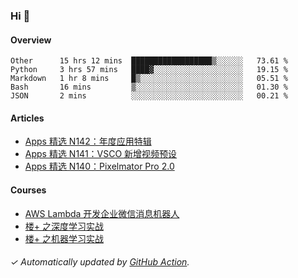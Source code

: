 ### Hi 👋

#### Overview

<!--START_SECTION:waka-->
```text
Other      15 hrs 12 mins  ██████████████████▒░░░░░░   73.61 % 
Python     3 hrs 57 mins   ████▓░░░░░░░░░░░░░░░░░░░░   19.15 % 
Markdown   1 hr 8 mins     █▒░░░░░░░░░░░░░░░░░░░░░░░   05.51 % 
Bash       16 mins         ▒░░░░░░░░░░░░░░░░░░░░░░░░   01.30 % 
JSON       2 mins          ░░░░░░░░░░░░░░░░░░░░░░░░░   00.21 % 
```
<!--END_SECTION:waka-->

#### Articles

<!-- BLOG:START -->
- [Apps 精选 N142：年度应用特辑](http://huhuhang.com/post/product-hunt/product-hunt-n142)
- [Apps 精选 N141：VSCO 新增视频预设](http://huhuhang.com/post/product-hunt/product-hunt-n141)
- [Apps 精选 N140：Pixelmator Pro 2.0](http://huhuhang.com/post/product-hunt/product-hunt-n140)
<!-- BLOG:END -->

#### Courses

<!-- SYL:START -->
- [AWS Lambda 开发企业微信消息机器人](https://lanqiao.cn/courses/2868)
- [楼+ 之深度学习实战](https://lanqiao.cn/courses/2617)
- [楼+ 之机器学习实战](https://lanqiao.cn/courses/2616)
<!-- SYL:END -->

###### ✓ Automatically updated by [GitHub Action](https://github.com/huhuhang/huhuhang/actions).
